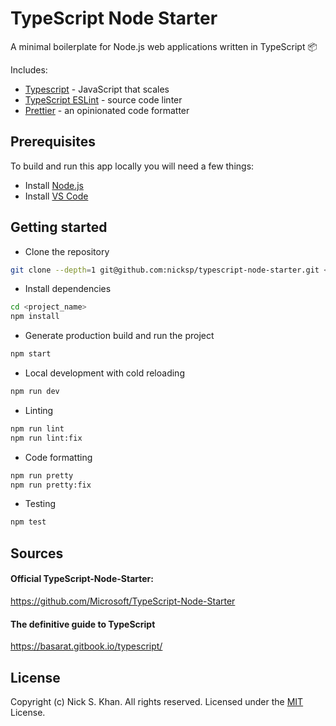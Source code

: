 # TypeScript Node Starter

A minimal boilerplate for Node.js web applications written in TypeScript 📦

Includes:

- [Typescript](https://www.typescriptlang.org/) - JavaScript that scales
- [TypeScript ESLint](https://typescript-eslint.io/docs/) - source code linter
- [Prettier](https://prettier.io/) - an opinionated code formatter

## Prerequisites

To build and run this app locally you will need a few things:

- Install [Node.js](https://nodejs.org/en/)
- Install [VS Code](https://code.visualstudio.com/)

## Getting started

- Clone the repository

```bash
git clone --depth=1 git@github.com:nicksp/typescript-node-starter.git <project_name>
```

- Install dependencies

```bash
cd <project_name>
npm install
```

- Generate production build and run the project

```bash
npm start
```

- Local development with cold reloading

```bash
npm run dev
```

- Linting

```bash
npm run lint
npm run lint:fix
```

- Code formatting

```bash
npm run pretty
npm run pretty:fix
```

- Testing

```bash
npm test
```

## Sources

#### Official TypeScript-Node-Starter:

https://github.com/Microsoft/TypeScript-Node-Starter

#### The definitive guide to TypeScript

https://basarat.gitbook.io/typescript/

## License

Copyright (c) Nick S. Khan. All rights reserved.
Licensed under the [MIT](LICENSE) License.
